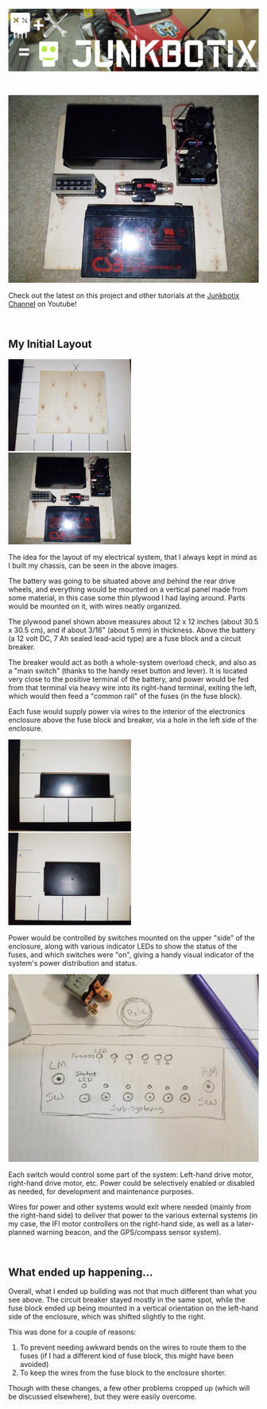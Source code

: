 ![Junkbotix Banner](./images/banner-1024px.jpg)

<br>

![Layout](./images/battery-placement-720px.jpg)

Check out the latest on this project and other tutorials at the [Junkbotix Channel](https://www.youtube.com/channel/UCNxQ47xBEYjD-mey_lxj9Aw) on Youtube!

<br>

## My Initial Layout

<img src="./images/panel-720px.jpg" width="49%" />&nbsp;&nbsp;&nbsp;&nbsp;<img src="./images/battery-placement-720px.jpg" width="49%" />

The idea for the layout of my electrical system, that I always kept in mind as I built my chassis, can be seen in the above images.

The battery was going to be situated above and behind the rear drive wheels, and everything would be mounted on a vertical panel made from some material, in this case some thin plywood I had laying around. Parts would be mounted on it, with wires neatly organized.

The plywood panel shown above measures about 12 x 12 inches (about 30.5 x 30.5 cm), and if about 3/16" (about 5 mm) in thickness. Above the battery (a 12 volt DC, 7 Ah sealed lead-acid type) are a fuse block and a circuit breaker. 

The breaker would act as both a whole-system overload check, and also as a "main switch" (thanks to the handy reset button and lever). It is located very close to the positive terminal of the battery, and power would be fed from that terminal via heavy wire into its right-hand terminal, exiting the left, which would then feed a "common rail" of the fuses (in the fuse block).

Each fuse would supply power via wires to the interior of the electronics enclosure above the fuse block and breaker, via a hole in the left side of the enclosure.

<img src="./images/enclosure-side-720px.jpg" width="49%" />&nbsp;&nbsp;&nbsp;&nbsp;<img src="./images/enclosure-top-720px.jpg" width="49%" />

Power would be controlled by switches mounted on the upper "side" of the enclosure, along with various indicator LEDs to show the status of the fuses, and which switches were "on", giving a handy visual indicator of the system's power distribution and status.

![Rough Drawing](./images/drawing-720px.jpg)

Each switch would control some part of the system: Left-hand drive motor, right-hand drive motor, etc. Power could be selectively enabled or disabled as needed, for development and maintenance purposes.

Wires for power and other systems would exit where needed (mainly from the right-hand side) to deliver that power to the various external systems (in my case, the IFI motor controllers on the right-hand side, as well as a later-planned warning beacon, and the GPS/compass sensor system).

<br>

## What ended up happening...

Overall, what I ended up building was not that much different than what you see above. The circuit breaker stayed mostly in the same spot, while the fuse block ended up being mounted in a vertical orientation on the left-hand side of the enclosure, which was shifted slightly to the right.

This was done for a couple of reasons:

1. To prevent needing awkward bends on the wires to route them to the fuses (if I had a different kind of fuse block, this might have been avoided)
2. To keep the wires from the fuse block to the enclosure shorter.

Though with these changes, a few other problems cropped up (which will be discussed elsewhere), but they were easily overcome.